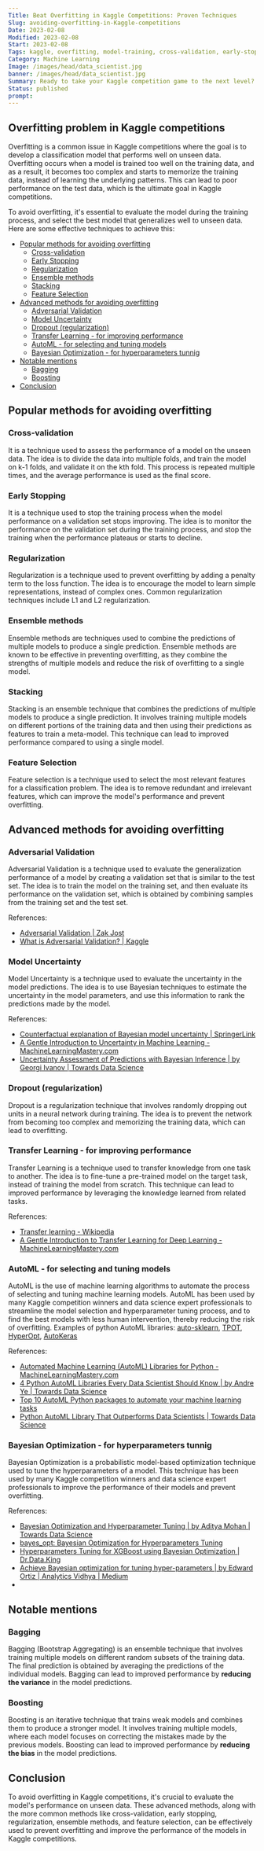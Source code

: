 ```yaml
---
Title: Beat Overfitting in Kaggle Competitions: Proven Techniques
Slug: avoiding-overfitting-in-Kaggle-competitions
Date: 2023-02-08
Modified: 2023-02-08
Start: 2023-02-08
Tags: kaggle, overfitting, model-training, cross-validation, early-stopping, regularization, ensemble, feature-selection, stacking, adversarial-validation, model-uncertainty, dropout, transfer-learning, automl, bayesian 
Category: Machine Learning
Image: /images/head/data_scientist.jpg
banner: /images/head/data_scientist.jpg
Summary: Ready to take your Kaggle competition game to the next level? Learn how to recognize and prevent overfitting for top-notch results.
Status: published
prompt:
---
```

## Overfitting problem in Kaggle competitions
Overfitting is a common issue in Kaggle competitions where the goal is to develop a classification model that performs well on unseen data. Overfitting occurs when a model is trained too well on the training data, and as a result, it becomes too complex and starts to memorize the training data, instead of learning the underlying patterns. This can lead to poor performance on the test data, which is the ultimate goal in Kaggle competitions.

To avoid overfitting, it's essential to evaluate the model during the training process, and select the best model that generalizes well to unseen data. Here are some effective techniques to achieve this:

<!-- MarkdownTOC levels="2,3" autolink="true" autoanchor="true" -->

- [Popular methods for avoiding overfitting](#popular-methods-for-avoiding-overfitting)
    - [Cross-validation](#cross-validation)
    - [Early Stopping](#early-stopping)
    - [Regularization](#regularization)
    - [Ensemble methods](#ensemble-methods)
    - [Stacking](#stacking)
    - [Feature Selection](#feature-selection)
- [Advanced methods for avoiding overfitting](#advanced-methods-for-avoiding-overfitting)
    - [Adversarial Validation](#adversarial-validation)
    - [Model Uncertainty](#model-uncertainty)
    - [Dropout \(regularization\)](#dropout-regularization)
    - [Transfer Learning - for improving performance](#transfer-learning---for-improving-performance)
    - [AutoML - for selecting and tuning models](#automl---for-selecting-and-tuning-models)
    - [Bayesian Optimization - for hyperparameters tunnig](#bayesian-optimization---for-hyperparameters-tunnig)
- [Notable mentions](#notable-mentions)
    - [Bagging](#bagging)
    - [Boosting](#boosting)
- [Conclusion](#conclusion)

<!-- /MarkdownTOC -->

<a id="popular-methods-for-avoiding-overfitting"></a>
## Popular methods for avoiding overfitting
<a id="cross-validation"></a>
### Cross-validation
It is a technique used to assess the performance of a model on the unseen data. The idea is to divide the data into multiple folds, and train the model on k-1 folds, and validate it on the kth fold. This process is repeated multiple times, and the average performance is used as the final score.
    
<a id="early-stopping"></a>
### Early Stopping
It is a technique used to stop the training process when the model performance on a validation set stops improving. The idea is to monitor the performance on the validation set during the training process, and stop the training when the performance plateaus or starts to decline.
    
<a id="regularization"></a>
### Regularization
Regularization is a technique used to prevent overfitting by adding a penalty term to the loss function. The idea is to encourage the model to learn simple representations, instead of complex ones. Common regularization techniques include L1 and L2 regularization.
    
<a id="ensemble-methods"></a>
### Ensemble methods
Ensemble methods are techniques used to combine the predictions of multiple models to produce a single prediction. Ensemble methods are known to be effective in preventing overfitting, as they combine the strengths of multiple models and reduce the risk of overfitting to a single model.

<a id="stacking"></a>
### Stacking
Stacking is an ensemble technique that combines the predictions of multiple models to produce a single prediction. It involves training multiple models on different portions of the training data and then using their predictions as features to train a meta-model. This technique can lead to improved performance compared to using a single model.
    
<a id="feature-selection"></a>
### Feature Selection
Feature selection is a technique used to select the most relevant features for a classification problem. The idea is to remove redundant and irrelevant features, which can improve the model's performance and prevent overfitting.
    

<a id="advanced-methods-for-avoiding-overfitting"></a>
## Advanced methods for avoiding overfitting
<a id="stacking"></a>

<a id="adversarial-validation"></a>
### Adversarial Validation
Adversarial Validation is a technique used to evaluate the generalization performance of a model by creating a validation set that is similar to the test set. The idea is to train the model on the training set, and then evaluate its performance on the validation set, which is obtained by combining samples from the training set and the test set.

References:

 - [Adversarial Validation | Zak Jost](https://blog.zakjost.com/post/adversarial_validation/)
 - [What is Adversarial Validation? | Kaggle](https://www.kaggle.com/code/carlmcbrideellis/what-is-adversarial-validation)
    
<a id="model-uncertainty"></a>
### Model Uncertainty
Model Uncertainty is a technique used to evaluate the uncertainty in the model predictions. The idea is to use Bayesian techniques to estimate the uncertainty in the model parameters, and use this information to rank the predictions made by the model.

References:

- [Counterfactual explanation of Bayesian model uncertainty | SpringerLink](https://link.springer.com/article/10.1007/s00521-021-06528-z)
- [A Gentle Introduction to Uncertainty in Machine Learning - MachineLearningMastery.com](https://machinelearningmastery.com/uncertainty-in-machine-learning/)
- [Uncertainty Assessment of Predictions with Bayesian Inference | by Georgi Ivanov | Towards Data Science](https://towardsdatascience.com/uncertainty-quantification-of-predictions-with-bayesian-inference-6192e31a9fa9)

<a id="dropout-regularization"></a>
### Dropout (regularization)
Dropout is a regularization technique that involves randomly dropping out units in a neural network during training. The idea is to prevent the network from becoming too complex and memorizing the training data, which can lead to overfitting.
    
<a id="transfer-learning---for-improving-performance"></a>
### Transfer Learning - for improving performance
Transfer Learning is a technique used to transfer knowledge from one task to another. The idea is to fine-tune a pre-trained model on the target task, instead of training the model from scratch. This technique can lead to improved performance by leveraging the knowledge learned from related tasks.

References:

- [Transfer learning - Wikipedia](https://en.wikipedia.org/wiki/Transfer_learning)
- [A Gentle Introduction to Transfer Learning for Deep Learning - MachineLearningMastery.com](https://machinelearningmastery.com/transfer-learning-for-deep-learning/)
<a id="automl---for-selecting-and-tuning-models"></a>
### AutoML - for selecting and tuning models
AutoML is the use of machine learning algorithms to automate the process of selecting and tuning machine learning models. AutoML has been used by many Kaggle competition winners and data science expert professionals to streamline the model selection and hyperparameter tuning process, and to find the best models with less human intervention, thereby reducing the risk of overfitting. 
Examples of python AutoML libraries: [auto-sklearn](https://automl.github.io/auto-sklearn/master/), [TPOT](https://epistasislab.github.io/tpot/), [HyperOpt](http://hyperopt.github.io/hyperopt-sklearn/), [AutoKeras](https://autokeras.com/)

References:

- [Automated Machine Learning (AutoML) Libraries for Python - MachineLearningMastery.com](https://machinelearningmastery.com/automl-libraries-for-python/)
- [4 Python AutoML Libraries Every Data Scientist Should Know | by Andre Ye | Towards Data Science](https://towardsdatascience.com/4-python-automl-libraries-every-data-scientist-should-know-680ff5d6ad08)
- [Top 10 AutoML Python packages to automate your machine learning tasks](https://www.activestate.com/blog/the-top-10-automl-python-packages-to-automate-your-machine-learning-tasks/)
- [Python AutoML Library That Outperforms Data Scientists | Towards Data Science](https://towardsdatascience.com/python-automl-sklearn-fd85d3b3c5e)

    
<a id="bayesian-optimization---for-hyperparameters-tunnig"></a>
### Bayesian Optimization - for hyperparameters tunnig
Bayesian Optimization is a probabilistic model-based optimization technique used to tune the hyperparameters of a model. This technique has been used by many Kaggle competition winners and data science expert professionals to improve the performance of their models and prevent overfitting.

References:

- [Bayesian Optimization and Hyperparameter Tuning | by Aditya Mohan | Towards Data Science](https://towardsdatascience.com/bayesian-optimization-and-hyperparameter-tuning-6a22f14cb9fa)
- [bayes\_opt: Bayesian Optimization for Hyperparameters Tuning](https://coderzcolumn.com/tutorials/machine-learning/bayes-opt-bayesian-optimization-for-hyperparameters-tuning)
- [Hyperparameters Tuning for XGBoost using Bayesian Optimization | Dr.Data.King](http://www.mysmu.edu/faculty/jwwang/post/hyperparameters-tuning-for-xgboost-using-bayesian-optimization/)
- [Achieve Bayesian optimization for tuning hyper-parameters | by Edward Ortiz | Analytics Vidhya | Medium](https://medium.com/analytics-vidhya/achieve-bayesian-optimization-for-tuning-hyper-parameters-df1aad6cb49a)
- 

<a id="notable-mentions"></a>
## Notable mentions
<a id="bagging"></a>
### Bagging
Bagging (Bootstrap Aggregating) is an ensemble technique that involves training multiple models on different random subsets of the training data. The final prediction is obtained by averaging the predictions of the individual models. Bagging can lead to improved performance by **reducing the variance** in the model predictions.
    
<a id="boosting"></a>
### Boosting
Boosting is an iterative technique that trains weak models and combines them to produce a stronger model. It involves training multiple models, where each model focuses on correcting the mistakes made by the previous models. Boosting can lead to improved performance by **reducing the bias** in the model predictions.

<a id="conclusion"></a>
## Conclusion
To avoid overfitting in Kaggle competitions, it's crucial to evaluate the model's performance on unseen data. These advanced methods, along with the more common methods like cross-validation, early stopping, regularization, ensemble methods, and feature selection, can be effectively used to prevent overfitting and improve the performance of the models in Kaggle competitions.

